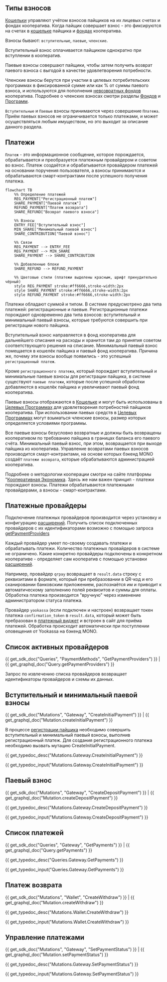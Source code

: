 ## Типы взносов

[Кошельки](/documentation/wallet) управляют учётом взносов пайщиков на их лицевых счетах и фондах кооператива. Когда пайщик совершает взнос - это фиксируются на счетах в [кошельке](/documentation/wallet) пайщика и [фондах](/documentation/funds) кооператива. 

Взносы бывают: `вступительные`, `паевые`, `членские`. 

Вступительный взнос оплачивается пайщиком однократно при вступлении в кооператив. 

Паевые взносы совершают пайщики, чтобы затем получить возврат паевого взноса с выгодой в качестве удовлетворения потребности. 

Членские взносы берутся при участии в целевых потребительских программах в фиксированной сумме или как % от суммы паевого взноса, и используются для пополнения [невозвратных фондов](/documentation/funds) кооператива. Подробнее о членских взносах смотри разделы [Фондов](/documentation/funds) и [Программ](/documentation/programs).

`Вступительные` и `Паевые` взносы принимаются через совершение `Платежа`. Приём паевых взносов не ограничивается только платежами, и может осуществляться любым имуществом, но это выходит за описание данного раздела. 

## Платежи

`Платеж` - это информационное сообщение, которое порождается, обрабатывается и преобразуется платежным провайдером и советом во взнос. Платеж создаётся и обрабатывается провайдером платежей на основании поручения пользователя, а взносы принимаются и обрабатываются смарт-контрактами после успешного получения платежа.  


```mermaid
flowchart TB
    %% Определение платежей
    REG_PAYMENT["Регистрационный платеж"]
    SHARE_PAYMENT["Паевой платеж"]
    REFUND_PAYMENT["Платеж возврата"]
    SHARE_REFUND["Возврат паевого взноса"]

    %% Взносы
    ENTRY_FEE["Вступительный взнос"]
    MIN_SHARE["Минимальный паевой взнос"]
    SHARE_CONTRIBUTION["Паевой взнос"]

    %% Связи
    REG_PAYMENT --> ENTRY_FEE
    REG_PAYMENT --> MIN_SHARE
    SHARE_PAYMENT --> SHARE_CONTRIBUTION

    %% Добавленные блоки
    SHARE_REFUND --> REFUND_PAYMENT

    %% Цветовые стили (платежи выделены красным, шрифт принудительно чёрный)
    style REG_PAYMENT stroke:#ff6666,stroke-width:2px
    style SHARE_PAYMENT stroke:#ff6666,stroke-width:2px
    style REFUND_PAYMENT stroke:#ff6666,stroke-width:2px

```

Платежи обладают суммой и типом. В системе предусмотрено два типа платежей: регистрационные и паевые. Регистрационные платежи порождают одновременно два типа взносов: вступительный и минимальный паевый взносы, которые требуются совершить при регистрации нового пайщика. 

Вступительный взнос направляется в фонд кооператива для дальнейшего списания на расходы и хранится там до принятия советом соответствующего решения на списание. Минимальный паевый взнос помещается в кошелёк пайщика и паевый фонд кооператива. Причина же, почему эти взносы вообще появились - это успешный `регистрационный платеж`. 

Кроме `регистрационного платежа`, который порождает вступительный и минимальные паевые взносы для регистрации пайщика, в системе существуют `паевые платежи`, которые после успешной обработки добавляются в кошелёк пайщика и увеличивают паевый фонд кооператива. 

Паевые взносы отображаются в [Кошельке](/documentation/wallet) и могут быть использованы в [Целевых Программах](/documentation/programs) для удовлетворения потребностей пайщиков кооператива. При использовании паевых средств в [Целевых Программах](/documentation/programs) могут взыматься членские взносы, размер которых определяется условиями программы. 

Все паевые взносы безусловно возвратные и должны быть возвращены кооперативом по требованию пайщика в границах баланса его паевого счёта. Минимальный паевый взнос, при этом, возвращается при выходе пайщика из кооператива. Управление возвратами паевых взносов производится смарт-контрактами, на основе которых бэкенд MONO создаёт `платежи возврата`, которые обрабатываются администрацией кооператива.

Подробнее о методологии кооперации смотри на сайте платформы "[Кооперативная Экономика](https://coopenomics.world). Здесь же нам важен принцип - платежи порождают взносы. Платежи обрабатываются платежными провайдерами, а взносы - смарт-контрактами.


## Платежные провайдеры

Подключение платежных провайдеров производится через установку и конфигурацию [расширений](/documentation/extensions). Получить список подключенных провайдеров с их идентификаторами возможно с помощью запроса [getPaymentProviders](/documentation/payments/get-payment-providers)
<!-- 
__Дефолтный провайдер__: `qrpay` - оплата по QR-коду. 

__Опциональный провайдер__: `yookassa` - оплата через сервис виджета [Yookassa](https://yookassa.ru)
 -->

Каждый провайдер умеет по-своему создавать платежи и обрабатывать платежи. Количество платежных провайдеров в системе не ограничено. Какие конкретно провайдеры подключены в конкретном кооперативе - определяет сам кооператив с помощью установки [расширений](/documentation/extensions).


Например, провайдер `qrpay` возвращает в `result.data` строку с реквизитами в формате, который при пребразовании в QR-код и его сканировании банковским приложением, распознаётся им и приводит к автоматическому заполнению полей реквизитов и суммы для оплаты. Обработка платежа производится "вручную" через изменение администратором статуса платежа. 

Провайдер `yookassa` (если подключен и настроен) возвращает токен платежа `confirmation_token` в `result.data`, который может быть пребразован в [платежный виджет](https://yookassa.ru/developers/payment-acceptance/integration-scenarios/widget/quick-start#preparation-pages) и встроен в сайт для приёма платежей. Обработка происходит автоматически при поступлении оповещения от Yookassa на бэкенд MONO. 

<a id="get-payment-providers"></a>
## Список активных провайдеров
{{ get_sdk_doc("Queries", "PaymentMethods", "GetPaymentProviders") }} | {{ get_graphql_doc("Query.getPaymentProviders") }}

Запрос по извлечению списка провайдеров возвращает идентификаторы провайдеров и схемы их данных.

## Вступительный и минимальный паевой взносы
{{ get_sdk_doc("Mutations", "Gateway", "CreateInitialPayment") }} | {{ get_graphql_doc("Mutation.createInitialPayment") }}

В процессе [регистрации пайщика](/documentation/participants) необходимо совершить вступительный и минимальный паевый взносы, выполнив регистрационный платеж. Для создания регистрационного платежа необходимо вызвать мутацию CreateInitialPayment. 

{{ get_typedoc_desc("Mutations.Gateway.CreateInitialPayment") }}

{{ get_typedoc_input("Mutations.Gateway.CreateInitialPayment") }}


## Паевый взнос
{{ get_sdk_doc("Mutations", "Gateway", "CreateDepositPayment") }} | {{ get_graphql_doc("Mutation.createDepositPayment") }}

{{ get_typedoc_desc("Mutations.Gateway.CreateDepositPayment") }}

{{ get_typedoc_input("Mutations.Gateway.CreateDepositPayment") }}


## Список платежей
{{ get_sdk_doc("Queries", "Gateway", "GetPayments") }} | {{ get_graphql_doc("Query.getPayments") }}

{{ get_typedoc_desc("Queries.Gateway.GetPayments") }}

{{ get_typedoc_input("Queries.Gateway.GetPayments") }}


## Платеж возврата
{{ get_sdk_doc("Mutations", "Wallet", "CreateWithdraw") }} | {{ get_graphql_doc("Mutation.createWithdraw") }}

{{ get_typedoc_desc("Mutations.Wallet.CreateWithdraw") }}

{{ get_typedoc_input("Mutations.Wallet.CreateWithdraw") }}



## Управление платежами
{{ get_sdk_doc("Mutations", "Gateway", "SetPaymentStatus") }} | {{ get_graphql_doc("Mutation.setPaymentStatus") }}

{{ get_typedoc_desc("Mutations.Gateway.SetPaymentStatus") }}

{{ get_typedoc_input("Mutations.Gateway.SetPaymentStatus") }}



